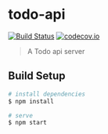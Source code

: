 # todo-api
[![Build Status](https://travis-ci.org/chicking/todo-api.svg?branch=master)](https://travis-ci.org/chicking/todo-api) [![codecov.io](https://codecov.io/github/chicking/todo-api/coverage.svg?branch=master)](https://codecov.io/github/chicking/todo-api?branch=master)

> A Todo api server

## Build Setup

``` bash
# install dependencies
$ npm install

# serve
$ npm start
```
